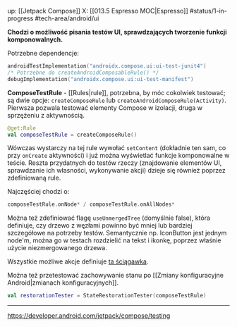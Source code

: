 up: [[Jetpack Compose]]
X: [[013.5 Espresso MOC|Espresso]]
#status/1-in-progress
#tech-area/android/ui

**Chodzi o możliwość pisania testów UI, sprawdzających tworzenie funkcji komponowalnych.**

Potrzebne dependencje:
```kotlin
androidTestImplementation("androidx.compose.ui:ui-test-junit4")
/* Potrzebne do createAndroidComposableRule() */
debugImplementation("androidx.compose.ui:ui-test-manifest")
```

**ComposeTestRule** - [[Rules|rule]], potrzebna, by móc cokolwiek testować; są dwie opcje: `createComposeRule` lub `createAndroidComposeRule(Activity)`. Pierwsza pozwala testować elementy Compose w izolacji, druga w sprzężeniu z aktywnością.

```kotlin
@get:Rule  
val composeTestRule = createComposeRule()
```

Wówczas wystarczy na tej rule wywołać `setContent` (dokładnie ten sam, co przy `onCreate` aktywności) i już można wyświetlać funkcje komponowalne w teście. Reszta przydatnych do testów rzeczy (znajdowanie elementów UI, sprawdzanie ich własności, wykonywanie akcji) dzieje się również poprzez zdefiniowaną rule.

Najczęściej chodzi o:

```kotlin
composeTestRule.onNode* / composeTestRule.onAllNodes*
```

Można też zdefiniować flagę `useUnmergedTree` (domyślnie false), która definiuje, czy drzewo z węzłami powinno być mniej lub bardziej szczegółowe na potrzeby testów. Semantycznie np. IconButton jest jednym node'm, można go w testach rozdzielić na tekst i ikonkę, poprzez właśnie użycie niezmergowanego drzewa.

Wszystkie możliwe akcje definiuje [ta ściągawka](https://developer.android.com/jetpack/compose/testing-cheatsheet).


Można też przetestować zachowywanie stanu po [[Zmiany konfiguracyjne Android|zmianach konfiguracyjnych]].

```kotlin
val restorationTester = StateRestorationTester(composeTestRule)        restorationTester.setContent { MainScreen() }        restorationTester.emulateSavedInstanceStateRestore()
```


---
https://developer.android.com/jetpack/compose/testing